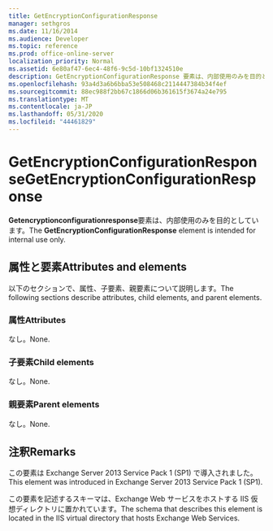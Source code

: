 ```yaml
---
title: GetEncryptionConfigurationResponse
manager: sethgros
ms.date: 11/16/2014
ms.audience: Developer
ms.topic: reference
ms.prod: office-online-server
localization_priority: Normal
ms.assetid: 6e80af47-6ec4-48f6-9c5d-10bf1324510e
description: GetEncryptionConfigurationResponse 要素は、内部使用のみを目的としています。
ms.openlocfilehash: 93a4d3a6b6bba53e508468c2114447384b34f4ef
ms.sourcegitcommit: 88ec988f2bb67c1866d06b361615f3674a24e795
ms.translationtype: MT
ms.contentlocale: ja-JP
ms.lasthandoff: 05/31/2020
ms.locfileid: "44461829"
---
```

# <a name="getencryptionconfigurationresponse"></a><span data-ttu-id="e5441-103">GetEncryptionConfigurationResponse</span><span class="sxs-lookup"><span data-stu-id="e5441-103">GetEncryptionConfigurationResponse</span></span>

<span data-ttu-id="e5441-104">**Getencryptionconfigurationresponse**要素は、内部使用のみを目的としています。</span><span class="sxs-lookup"><span data-stu-id="e5441-104">The **GetEncryptionConfigurationResponse** element is intended for internal use only.</span></span> 

## <a name="attributes-and-elements"></a><span data-ttu-id="e5441-105">属性と要素</span><span class="sxs-lookup"><span data-stu-id="e5441-105">Attributes and elements</span></span>

<span data-ttu-id="e5441-106">以下のセクションで、属性、子要素、親要素について説明します。</span><span class="sxs-lookup"><span data-stu-id="e5441-106">The following sections describe attributes, child elements, and parent elements.</span></span>
  
### <a name="attributes"></a><span data-ttu-id="e5441-107">属性</span><span class="sxs-lookup"><span data-stu-id="e5441-107">Attributes</span></span>

<span data-ttu-id="e5441-108">なし。</span><span class="sxs-lookup"><span data-stu-id="e5441-108">None.</span></span>
  
### <a name="child-elements"></a><span data-ttu-id="e5441-109">子要素</span><span class="sxs-lookup"><span data-stu-id="e5441-109">Child elements</span></span>

<span data-ttu-id="e5441-110">なし。</span><span class="sxs-lookup"><span data-stu-id="e5441-110">None.</span></span>
  
### <a name="parent-elements"></a><span data-ttu-id="e5441-111">親要素</span><span class="sxs-lookup"><span data-stu-id="e5441-111">Parent elements</span></span>

<span data-ttu-id="e5441-112">なし。</span><span class="sxs-lookup"><span data-stu-id="e5441-112">None.</span></span>
  
## <a name="remarks"></a><span data-ttu-id="e5441-113">注釈</span><span class="sxs-lookup"><span data-stu-id="e5441-113">Remarks</span></span>

<span data-ttu-id="e5441-114">この要素は Exchange Server 2013 Service Pack 1 (SP1) で導入されました。</span><span class="sxs-lookup"><span data-stu-id="e5441-114">This element was introduced in Exchange Server 2013 Service Pack 1 (SP1).</span></span>
  
<span data-ttu-id="e5441-115">この要素を記述するスキーマは、Exchange Web サービスをホストする IIS 仮想ディレクトリに置かれています。</span><span class="sxs-lookup"><span data-stu-id="e5441-115">The schema that describes this element is located in the IIS virtual directory that hosts Exchange Web Services.</span></span>
  

